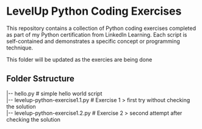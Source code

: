 # LevelUp Python Coding Exercises
This repository contains a collection of Python coding exercises completed as part of my Python certification from LinkedIn Learning.
Each script is self-contained and demonstrates a specific concept or programming technique.

This folder will be updated as the exercies are being done

## Folder Sstructure

|-- hello.py # simple hello world script  
|-- levelup-python-exercise1.1.py # Exercise 1 > first try without checking the solution  
|-- levelup-python-exercise1.2.py # Exercise 2 > second attempt after checking the solution  
